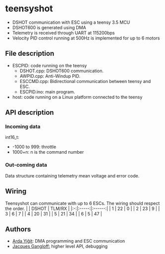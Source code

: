 # teensyshot
- DSHOT communication with ESC using a teensy 3.5 MCU
- DSHOT600 is generated using DMA
- Telemetry is received through UART at 115200bps
- Velocity PID control running at 500Hz is implemented for up to 6 motors
## File description
- ESCPID: code running on the teensy
	- DSHOT.cpp: DSHOT600 communication.
	- AWPID.cpp: Anti-Windup PID.
	- ESCCMD.cpp: Bidirectional communication between teensy and ESC.
	- ESCPID.ino: main program.
- host: code running on a Linux platform connected to the teensy
## API description
### Incoming data
int16_t:
- -1000 to 999: throttle
- 1000+n: n is the command number
### Out-coming data
Data structure containing telemetry mean voltage and error code.
## Wiring
Teensyshot can communicate with up to 6 ESCs. The wiring should respect the order.
|   | DSHOT | TLM/RX |
|:-:|:-----:|:------:|
| 1 |   22  |    0   |
| 2 |   23  |    9   |
| 3 |   6   |    7   |
| 4 |   20  |   31   |
| 5 |   21  |   34   |
| 6 |   5   |   47   |
## Authors
- [Arda Yiğit](mailto:arda.yigit@unistra.fr): DMA programming and ESC communication
- [Jacques Gangloff:](mailto:jacques.gangloff@unistra.fr) higher level API, debugging
